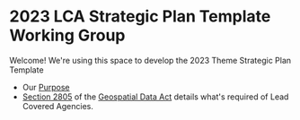 # 2023 LCA Strategic Plan Template Working Group
Welcome! We're using this space to develop the 2023 Theme Strategic Plan Template

- Our [Purpose](https://github.com/fgdc-theme-lead-wg/2023-LCA-Strategic-Plan-Template/blob/main/supporting_material/purpose.md)
- [Section 2805](https://github.com/fgdc-theme-lead-wg/2023-LCA-Strategic-Plan-Template/blob/main/supporting_material/Section%202805.md) of the [Geospatial Data Act](https://uscode.house.gov/view.xhtml?path=/prelim@title43/chapter46&edition=prelim) details what's required of Lead Covered Agencies.
